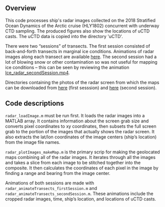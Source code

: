## Overview

This code processes ship's radar images collected on the 2018 Stratified Ocean Dynamics of the Arctic cruise (HLY1802) concurrent with underway CTD sampling. The produced figures also show the locations of uCTD casts. The uCTD data is copied into the directory 'uCTD'.

There were two “sessions” of transects. The first session consisted of back-and-forth transects in marginal ice conditions. Animations of radar images along each transect are available [here](https://drive.google.com/drive/folders/1orwtpSAoUxuq2yCoRCUehnPyko8aJfpc?usp=drive_link). The second session had a lot of blowing snow or other contamination so was not useful for mapping ice conditions – this can be seen by reviewing the animation [Ice_radar_secondSession.mp4](https://drive.google.com/file/d/1XhwLskGBNy0pxP8PrhaxzaLudtAeaxaQ/view?usp=drive_link).

Directories containing the photos of the radar screen from which the maps can be downloaded from [here](https://drive.google.com/drive/folders/1WPJR5JkLdMTmpazkbPyDFuCxHcOFSyVb?usp=drive_link) (first sesssion) and [here](https://drive.google.com/drive/folders/1HhrKUJ9u2-QCaL8KBZ-bWemg_db63spe?usp=drive_link) (second session). 

## Code descriptions

`radar_loadImage.m` must be run first. It loads the radar images into a MATLAB array. It contains information about the screen grab size and converts pixel coordinates to xy coordinates, then subsets the full screen grab to the portion of the images that actually shows the radar screen. It also extracts the lat/lon coordinates of the image centers (ship’s location) from the image file names. 

`radar_plotImages_makeMap.m` is the primary scrip for making the geolocated maps combining all of the radar images. It iterates through all the images and takes a slice from each image to be stitched together into the composite. It then calculates the coordinates of each pixel in the image by finding a range and bearing from the image center.

Animations of both sessions are made with `radar_animateTransects_firstSession.m` and `radar_animateTransects_secondSession.m`. These animations include the cropped radar images, time, ship’s location, and locations of uCTD casts. 
